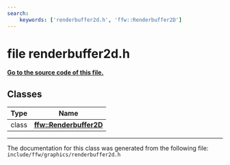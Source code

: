 ```yaml
---
search:
    keywords: ['renderbuffer2d.h', 'ffw::Renderbuffer2D']
---
```


# file renderbuffer2d.h

**[Go to the source code of this file.](renderbuffer2d_8h_source.md)**
## Classes

|Type|Name|
|-----|-----|
|class|[**ffw::Renderbuffer2D**](classffw_1_1_renderbuffer2_d.md)|




----------------------------------------
The documentation for this class was generated from the following file: `include/ffw/graphics/renderbuffer2d.h`

